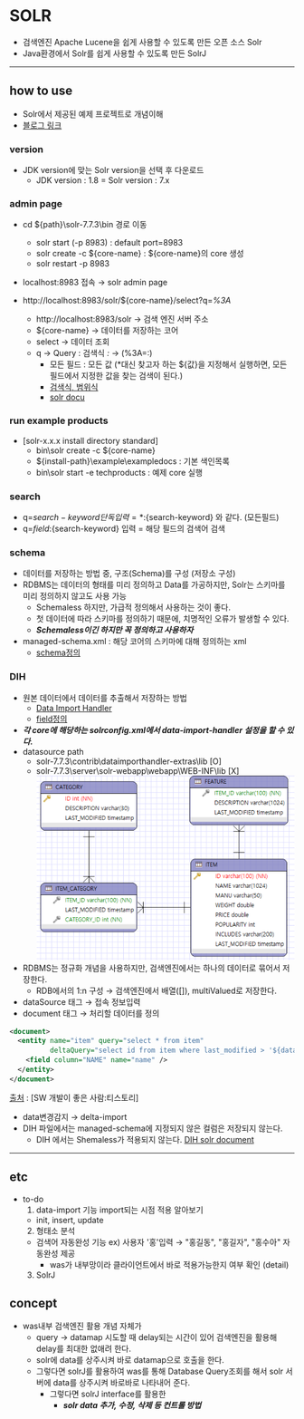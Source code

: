 # SOLR
- 검색엔진 Apache Lucene을 쉽게 사용할 수 있도록 만든 오픈 소스 Solr
- Java환경에서 Solr를 쉽게 사용할 수 있도록 만든 SolrJ

---

## how to use
- Solr에서 제공된 예제 프로젝트로 개념이해
- [블로그 링크](https://forest71.tistory.com/200) 

### version
- JDK version에 맞는 Solr version을 선택 후 다운로드
  - JDK version : 1.8 = Solr version : 7.x

### admin page 
- cd ${path}\solr-7.7.3\bin 경로 이동
  - solr start (-p 8983) : default port=8983
  - solr create -c ${core-name} : ${core-name}의 core 생성 
  - solr restart -p 8983
- localhost:8983 접속 → solr admin page

- http://localhost:8983/solr/${core-name}/select?q=*%3A*
  - http://localhost:8983/solr → 검색 엔진 서버 주소
  - ${core-name} → 데이터를 저장하는 코어
  - select → 데이터 조회
  - q → Query : 검색식 *:* → (%3A=:) 
    - 모든 필드 : 모든 값 (*대신 찾고자 하는 ${값}을 지정해서 실행하면, 모든 필드에서 지정한 값을 찾는 검색이 된다.)
    - [검색식, 범위식](https://forest71.tistory.com/201?category=628611)
    - [solr docu](https://www.solrtutorial.com/solr-query-syntax.html)
    
### run example products
- [solr-x.x.x install directory standard]
  - bin\solr create -c ${core-name}
  - ${install-path}\example\exampledocs : 기본 색인목록 
  - bin\solr start -e techproducts : 예제 core 실행

### search
- q=${search-keyword} 단독 입력 = *:${search-keyword} 와 같다. (모든필드)
- q=${field}:${search-keyword} 입력 = 해당 필드의 검색어 검색 

### schema
- 데이터를 저장하는 방법 중, 구조(Schema)를 구성 (저장소 구성)
- RDBMS는 데이터의 형태를 미리 정의하고 Data를 가공하지만, Solr는 스키마를 미리 정의하지 않고도 사용 가능
  - Schemaless 하지만, 가급적 정의해서 사용하는 것이 좋다.
  - 첫 데이터에 따라 스키마를 정의하기 때문에, 치명적인 오류가 발생할 수 있다. 
  - ***Schemaless이긴 하지만 꼭 정의하고 사용하자***
- managed-schema.xml : 해당 코어의 스키마에 대해 정의하는 xml
  - [schema정의](https://since.tistory.com/5)

### DIH
- 원본 데이터에서 데이터를 추출해서 저장하는 방법
  - [Data Import Handler](https://forest71.tistory.com/203?category=628611)
  - [field정의](https://m.blog.naver.com/PostView.naver?isHttpsRedirect=true&blogId=webmcr&logNo=220920656568)
- ***각 core에 해당하는 solrconfig.xml에서 data-import-handler 설정을 할 수 있다.***
- datasource path
  - solr-7.7.3\contrib\dataimporthandler-extras\lib [O]
  - solr-7.7.3\server\solr-webapp\webapp\WEB-INF\lib [X]
![Alt text](solr_ex_erd.png)
- RDBMS는 정규화 개념을 사용하지만, 검색엔진에서는 하나의 데이터로 묶어서 저장한다.
  - RDB에서의 1:n 구성 → 검색엔진에서 배열([]), multiValued로 저장한다.
- dataSource 태그 → 접속 정보입력
- document 태그 → 처리할 데이터를 정의
```xml
<document>
  <entity name="item" query="select * from item"
          deltaQuery="select id from item where last_modified > '${dataimporter.last_index_time}'">
    <field column="NAME" name="name" />
  </entity>
</document>
```
[출처](https://forest71.tistory.com/203?category=628611) : [SW 개발이 좋은 사람:티스토리]
- data변경감지 → delta-import
- DIH 파일에서는 managed-schema에 지정되지 않은 컬럼은 저장되지 않는다.
  - DIH 에서는 Shemaless가 적용되지 않는다.
[DIH solr document](https://solr.apache.org/guide/8_4/uploading-structured-data-store-data-with-the-data-import-handler.html#uploading-structured-data-store-data-with-the-data-import-handler)

---

## etc
- to-do
  1) data-import 기능 import되는 시점 적용 알아보기
    - init, insert, update
  2) 형태소 분석
    - 검색어 자동완성 기능
    ex) 사용자 '홍'입력 → "홍길동", "홍길자", "홍수아" 자동완성 제공
      - was가 내부망이라 클라이언트에서 바로 적용가능한지 여부 확인 (detail)
  3) SolrJ
  
## concept
- was내부 검색엔진 활용 개념 자체가
  - query -> datamap 시도할 때 delay되는 시간이 있어 검색엔진을 활용해 delay를 최대한 없애려 한다.
  - solr에 data를 상주시켜 바로 datamap으로 호출을 한다.
  - 그렇다면 solrJ를 활용하여 was를 통해 Database Query조회를 해서 solr 서버에 data를 상주시켜 바로바로 나타내어 준다.
    - 그렇다면 solrJ interface를 활용한
      - ***solr data 추가, 수정, 삭제 등 컨트롤 방법***

